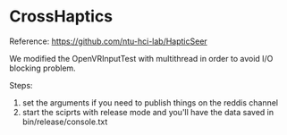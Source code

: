 # CrossHaptics

Reference: https://github.com/ntu-hci-lab/HapticSeer

We modified the OpenVRInputTest with multithread in order to avoid I/O blocking problem.

Steps: 
1. set the arguments if you need to publish things on the reddis channel
2. start the sciprts with release mode and you'll have the data saved in bin/release/console.txt

